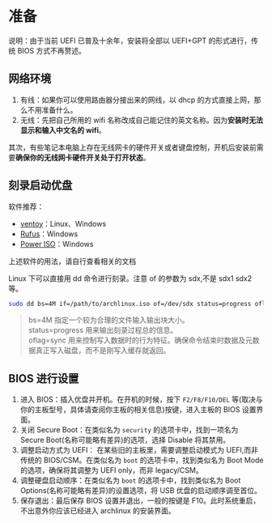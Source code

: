 # 准备 

说明：由于当前 UEFI 已普及十余年，安装将全部以 UEFI+GPT 的形式进行，传统 BIOS 方式不再赘述。

## 网络环境

1. 有线：如果你可以使用路由器分接出来的网线，以 dhcp 的方式直接上网，那么不用准备什么。
2. 无线：先把自己所用的 wifi 名称改成自己能记住的英文名称。因为**安装时无法显示和输入中文名的 wifi**。

其次，有些笔记本电脑上存在无线网卡的硬件开关或者键盘控制，开机后安装前需要**确保你的无线网卡硬件开关处于打开状态**。

## 刻录启动优盘

软件推荐：

- [ventoy](https://www.ventoy.net/cn/doc_start.html)：Linux、Windows
- [Rufus](https://rufus.ie/)：Windows
- [Power ISO](https://www.poweriso.com/)：Windows

上述软件的用法，请自行查看相关的文档

Linux 下可以直接用 dd 命令进行刻录。注意 of 的参数为 sdx,不是 sdx1 sdx2 等。

```bash
sudo dd bs=4M if=/path/to/archlinux.iso of=/dev/sdx status=progress oflag=sync
```

> bs=4M 指定一个较为合理的文件输入输出块大小。  
> status=progress 用来输出刻录过程总的信息。  
> oflag=sync 用来控制写入数据时的行为特征。确保命令结束时数据及元数据真正写入磁盘，而不是刚写入缓存就返回。

## BIOS 进行设置

1. 进入 BIOS：插入优盘并开机。在开机的时候，按下 `F2/F8/F10/DEL` 等(取决与你的主板型号，具体请查阅你主板的相关信息)按键，进入主板的 BIOS 设置界面。
2. 关闭 Secure Boot：在类似名为 `security` 的选项卡中，找到一项名为 Secure Boot(名称可能略有差异)的选项，选择 Disable 将其禁用。
3. 调整启动方式为 UEFI： 在某些旧的主板里，需要调整启动模式为 UEFI,而非传统的 BIOS/CSM。在类似名为 `boot` 的选项卡中，找到类似名为 Boot Mode 的选项，确保将其调整为 UEFI only，而非 legacy/CSM。
4. 调整硬盘启动顺序：在类似名为 `boot` 的选项卡中，找到类似名为 Boot Options(名称可能略有差异)的设置选项，将 USB 优盘的启动顺序调至首位。
5. 保存退出：最后保存 BIOS 设置并退出，一般的按键是 F10。此时系统重启，不出意外你应该已经进入 archlinux 的安装界面。

